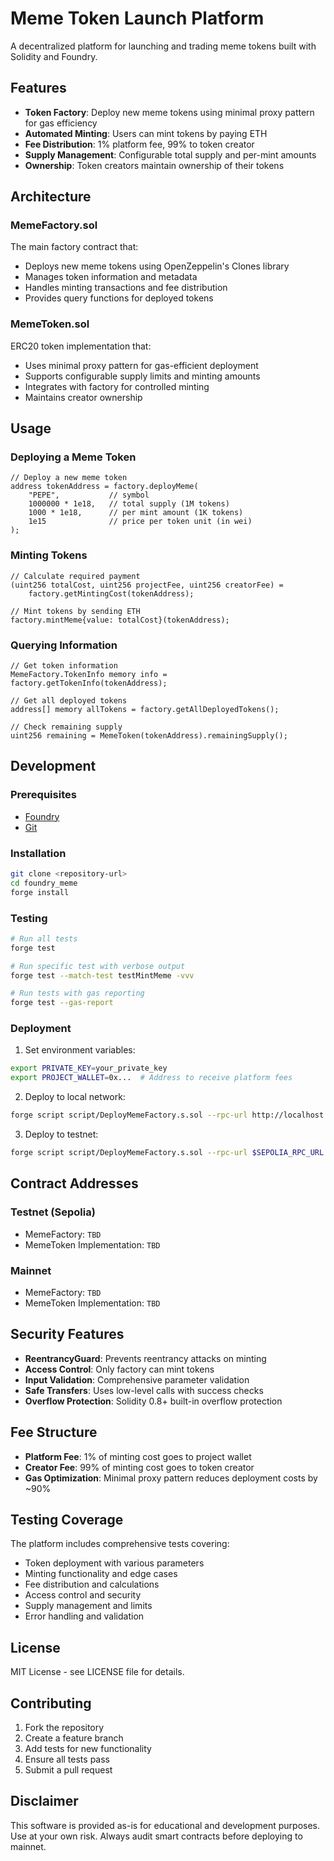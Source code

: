 # Meme Token Launch Platform

A decentralized platform for launching and trading meme tokens built with Solidity and Foundry.

## Features

- **Token Factory**: Deploy new meme tokens using minimal proxy pattern for gas efficiency
- **Automated Minting**: Users can mint tokens by paying ETH
- **Fee Distribution**: 1% platform fee, 99% to token creator
- **Supply Management**: Configurable total supply and per-mint amounts
- **Ownership**: Token creators maintain ownership of their tokens

## Architecture

### MemeFactory.sol
The main factory contract that:
- Deploys new meme tokens using OpenZeppelin's Clones library
- Manages token information and metadata
- Handles minting transactions and fee distribution
- Provides query functions for deployed tokens

### MemeToken.sol
ERC20 token implementation that:
- Uses minimal proxy pattern for gas-efficient deployment
- Supports configurable supply limits and minting amounts
- Integrates with factory for controlled minting
- Maintains creator ownership

## Usage

### Deploying a Meme Token

```solidity
// Deploy a new meme token
address tokenAddress = factory.deployMeme(
    "PEPE",           // symbol
    1000000 * 1e18,   // total supply (1M tokens)
    1000 * 1e18,      // per mint amount (1K tokens)
    1e15              // price per token unit (in wei)
);
```

### Minting Tokens

```solidity
// Calculate required payment
(uint256 totalCost, uint256 projectFee, uint256 creatorFee) = 
    factory.getMintingCost(tokenAddress);

// Mint tokens by sending ETH
factory.mintMeme{value: totalCost}(tokenAddress);
```

### Querying Information

```solidity
// Get token information
MemeFactory.TokenInfo memory info = factory.getTokenInfo(tokenAddress);

// Get all deployed tokens
address[] memory allTokens = factory.getAllDeployedTokens();

// Check remaining supply
uint256 remaining = MemeToken(tokenAddress).remainingSupply();
```

## Development

### Prerequisites

- [Foundry](https://getfoundry.sh/)
- [Git](https://git-scm.com/)

### Installation

```bash
git clone <repository-url>
cd foundry_meme
forge install
```

### Testing

```bash
# Run all tests
forge test

# Run specific test with verbose output
forge test --match-test testMintMeme -vvv

# Run tests with gas reporting
forge test --gas-report
```

### Deployment

1. Set environment variables:
```bash
export PRIVATE_KEY=your_private_key
export PROJECT_WALLET=0x...  # Address to receive platform fees
```

2. Deploy to local network:
```bash
forge script script/DeployMemeFactory.s.sol --rpc-url http://localhost:8545 --broadcast
```

3. Deploy to testnet:
```bash
forge script script/DeployMemeFactory.s.sol --rpc-url $SEPOLIA_RPC_URL --broadcast --verify
```

## Contract Addresses

### Testnet (Sepolia)
- MemeFactory: `TBD`
- MemeToken Implementation: `TBD`

### Mainnet
- MemeFactory: `TBD`
- MemeToken Implementation: `TBD`

## Security Features

- **ReentrancyGuard**: Prevents reentrancy attacks on minting
- **Access Control**: Only factory can mint tokens
- **Input Validation**: Comprehensive parameter validation
- **Safe Transfers**: Uses low-level calls with success checks
- **Overflow Protection**: Solidity 0.8+ built-in overflow protection

## Fee Structure

- **Platform Fee**: 1% of minting cost goes to project wallet
- **Creator Fee**: 99% of minting cost goes to token creator
- **Gas Optimization**: Minimal proxy pattern reduces deployment costs by ~90%

## Testing Coverage

The platform includes comprehensive tests covering:
- Token deployment with various parameters
- Minting functionality and edge cases
- Fee distribution and calculations
- Access control and security
- Supply management and limits
- Error handling and validation

## License

MIT License - see LICENSE file for details.

## Contributing

1. Fork the repository
2. Create a feature branch
3. Add tests for new functionality
4. Ensure all tests pass
5. Submit a pull request

## Disclaimer

This software is provided as-is for educational and development purposes. Use at your own risk. Always audit smart contracts before deploying to mainnet.
